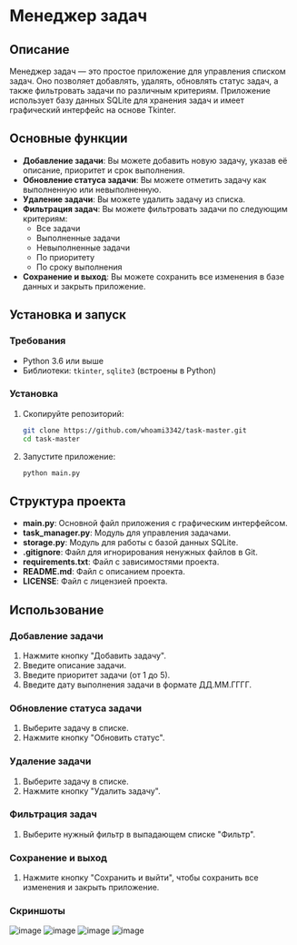 # Менеджер задач

## Описание

Менеджер задач — это простое приложение для управления списком задач. Оно позволяет добавлять, удалять, обновлять статус задач, а также фильтровать задачи по различным критериям. Приложение использует базу данных SQLite для хранения задач и имеет графический интерфейс на основе Tkinter.

## Основные функции

- **Добавление задачи**: Вы можете добавить новую задачу, указав её описание, приоритет и срок выполнения.
- **Обновление статуса задачи**: Вы можете отметить задачу как выполненную или невыполненную.
- **Удаление задачи**: Вы можете удалить задачу из списка.
- **Фильтрация задач**: Вы можете фильтровать задачи по следующим критериям:
  - Все задачи
  - Выполненные задачи
  - Невыполненные задачи
  - По приоритету
  - По сроку выполнения
- **Сохранение и выход**: Вы можете сохранить все изменения в базе данных и закрыть приложение.

## Установка и запуск

### Требования

- Python 3.6 или выше
- Библиотеки: `tkinter`, `sqlite3` (встроены в Python)

### Установка

1. Скопируйте репозиторий:

   ```bash
   git clone https://github.com/whoami3342/task-master.git
   cd task-master

2. Запустите приложение:

   ```bash
   python main.py

## Структура проекта

- **main.py**: Основной файл приложения с графическим интерфейсом.
- **task_manager.py**: Модуль для управления задачами.
- **storage.py**: Модуль для работы с базой данных SQLite.
- **.gitignore**: Файл для игнорирования ненужных файлов в Git.
- **requirements.txt**: Файл с зависимостями проекта.
- **README.md**: Файл с описанием проекта.
- **LICENSE**: Файл с лицензией проекта.

## Использование

### Добавление задачи

1. Нажмите кнопку "Добавить задачу".
2. Введите описание задачи.
3. Введите приоритет задачи (от 1 до 5).
4. Введите дату выполнения задачи в формате ДД.ММ.ГГГГ.

### Обновление статуса задачи

1. Выберите задачу в списке.
2. Нажмите кнопку "Обновить статус".

### Удаление задачи

1. Выберите задачу в списке.
2. Нажмите кнопку "Удалить задачу".

### Фильтрация задач

1. Выберите нужный фильтр в выпадающем списке "Фильтр".

### Сохранение и выход

1. Нажмите кнопку "Сохранить и выйти", чтобы сохранить все изменения и закрыть приложение.

### Скриншоты

![image](https://github.com/user-attachments/assets/94faee4c-eabe-4d66-81cc-7b178a009e89)
![image](https://github.com/user-attachments/assets/3c3303b3-5a63-4ba0-8ca0-19e5fa1e9ca6)
![image](https://github.com/user-attachments/assets/d7f701e8-f83e-430e-a4c8-f4b178325546)
![image](https://github.com/user-attachments/assets/8bf15ebd-2e51-44ac-9ed6-a01833e78d26)
